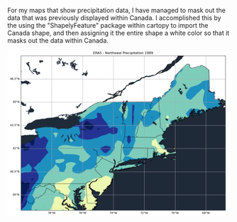 For my maps that show precipitation data, I have managed to mask out the data that was previously displayed within Canada. I accomplished this by the using the "ShapelyFeature" package within cartopy to import the Canada shape, and then assigning it the entire shape a white color so that it masks out the data within Canada.

![ERA5 Mask](ERA5_Mask.png)
